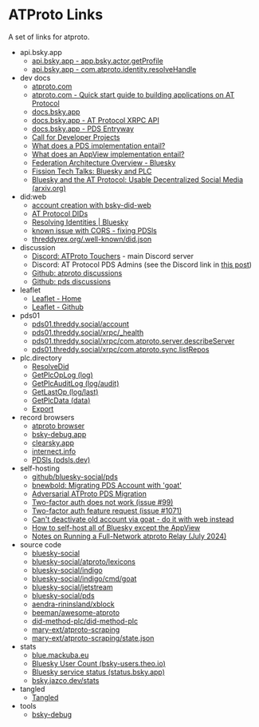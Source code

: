 # ATProto Links

A set of links for atproto.




- api.bsky.app
  - [api.bsky.app - app.bsky.actor.getProfile](https://public.api.bsky.app/xrpc/app.bsky.actor.getProfile?actor=threddyrex.com)
  - [api.bsky.app - com.atproto.identity.resolveHandle](https://public.api.bsky.app/xrpc/com.atproto.identity.resolveHandle?handle=threddyrex.com)
- dev docs
  - [atproto.com](https://atproto.com/)
  - [atproto.com - Quick start guide to building applications on AT Protocol](https://atproto.com/guides/applications)
  - [docs.bsky.app](https://docs.bsky.app/docs/get-started)
  - [docs.bsky.app - AT Protocol XRPC API](https://docs.bsky.app/docs/api/at-protocol-xrpc-api)
  - [docs.bsky.app - PDS Entryway](https://docs.bsky.app/docs/advanced-guides/entryway)
  - [Call for Developer Projects](https://github.com/bluesky-social/atproto/discussions/3049)
  - [What does a PDS implementation entail?](https://github.com/bluesky-social/atproto/discussions/2350)
  - [What does an AppView implementation entail?](https://github.com/bluesky-social/atproto/discussions/2961)
  - [Federation Architecture Overview - Bluesky](https://bsky.social/about/blog/5-5-2023-federation-architecture)
  - [Fission Tech Talks: Bluesky and PLC](https://www.youtube.com/watch?v=m9AVUAUDC2A)
  - [Bluesky and the AT Protocol: Usable Decentralized Social Media (arxiv.org)](https://arxiv.org/pdf/2402.03239)
- did:web
  - [account creation with bsky-did-web](https://github.com/afternooncurry/bsky-did-web)
  - [AT Protocol DIDs](https://atproto.com/specs/did)
  - [Resolving Identities | Bluesky](https://docs.bsky.app/docs/advanced-guides/resolving-identities)
  - [known issue with CORS - fixing PDSls](https://github.com/notjuliet/pdsls/issues/5)
  - [threddyrex.org/.well-known/did.json](https://threddyrex.org/.well-known/did.json)
- discussion
  - [Discord: ATProto Touchers](https://discord.gg/3srmDsHSZJ) - main Discord server
  - Discord: AT Protocol PDS Admins (see the Discord link in [this post](https://docs.bsky.app/blog/self-host-federation))
  - [Github: atproto discussions](https://github.com/bluesky-social/atproto/discussions)
  - [Github: pds discussions](https://github.com/bluesky-social/pds/discussions)
- leaflet
  - [Leaflet - Home](https://leaflet.pub/home)
  - [Leaflet - Github](https://github.com/hyperlink-academy/leaflet)
- pds01
  - [pds01.threddy.social/account](https://pds01.threddy.social/account)
  - [pds01.threddy.social/xrpc/_health](https://pds01.threddy.social/xrpc/_health)
  - [pds01.threddy.social/xrpc/com.atproto.server.describeServer](https://pds01.threddy.social/xrpc/com.atproto.server.describeServer)
  - [pds01.threddy.social/xrpc/com.atproto.sync.listRepos](https://pds01.threddy.social/xrpc/com.atproto.sync.listRepos)
- plc.directory
  - [ResolveDid](https://plc.directory/did:plc:watmxkxfjbwyxfuutganopfk)
  - [GetPlcOpLog (log)](https://plc.directory/did:plc:watmxkxfjbwyxfuutganopfk/log)
  - [GetPlcAuditLog (log/audit)](https://plc.directory/did:plc:watmxkxfjbwyxfuutganopfk/log/audit)
  - [GetLastOp (log/last)](https://plc.directory/did:plc:watmxkxfjbwyxfuutganopfk/log/last)
  - [GetPlcData (data)](https://plc.directory/did:plc:watmxkxfjbwyxfuutganopfk/data)
  - [Export](https://plc.directory/export?count=10&after=2024-12-08T20:33:04Z)
- record browsers
  - [atproto browser](https://atproto-browser.vercel.app/)
  - [bsky-debug.app](https://bsky-debug.app/)
  - [clearsky.app](https://clearsky.app/)
  - [internect.info](https://internect.info/)
  - [PDSls (pdsls.dev)](https://pdsls.dev/)
- self-hosting
  - [github/bluesky-social/pds](https://github.com/bluesky-social/pds)
  - [bnewbold: Migrating PDS Account with 'goat'](https://whtwnd.com/bnewbold.net/3l5ii332pf32u)
  - [Adversarial ATProto PDS Migration](https://www.da.vidbuchanan.co.uk/blog/adversarial-pds-migration.html)
  - [Two-factor auth does not work (issue #99)](https://github.com/bluesky-social/pds/issues/99)
  - [Two-factor auth feature request (issue #1071)](https://github.com/bluesky-social/social-app/issues/1071)
  - [Can't deactivate old account via goat - do it with web instead](https://github.com/bluesky-social/atproto/issues/3149)
  - [How to self-host all of Bluesky except the AppView](https://alice.bsky.sh/post/3laega7icmi2q)
  - [Notes on Running a Full-Network atproto Relay (July 2024)](https://whtwnd.com/bnewbold.net/entries/Notes%20on%20Running%20a%20Full-Network%20atproto%20Relay%20(July%202024))
- source code
  - [bluesky-social](https://github.com/bluesky-social/)
  - [bluesky-social/atproto/lexicons](https://github.com/bluesky-social/atproto/tree/main/lexicons)
  - [bluesky-social/indigo](https://github.com/bluesky-social/indigo/)
  - [bluesky-social/indigo/cmd/goat](https://github.com/bluesky-social/indigo/tree/main/cmd/goat)
  - [bluesky-social/jetstream](https://github.com/bluesky-social/jetstream)
  - [bluesky-social/pds](https://github.com/bluesky-social/pds)
  - [aendra-rininsland/xblock](https://github.com/aendra-rininsland/xblock)
  - [beeman/awesome-atproto](https://github.com/beeman/awesome-atproto)
  - [did-method-plc/did-method-plc](https://github.com/did-method-plc/did-method-plc)
  - [mary-ext/atproto-scraping](https://github.com/mary-ext/atproto-scraping)
  - [mary-ext/atproto-scraping/state.json](https://github.com/mary-ext/atproto-scraping/blob/trunk/state.json)
- stats
  - [blue.mackuba.eu](https://blue.mackuba.eu/)
  - [Bluesky User Count (bsky-users.theo.io)](https://bsky-users.theo.io/)
  - [Bluesky service status (status.bsky.app)](https://status.bsky.app/)
  - [bsky.jazco.dev/stats](https://bsky.jazco.dev/stats)
- tangled
  - [Tangled](https://tangled.sh)
- tools
  - [bsky-debug](https://bsky-debug.app/handle)





